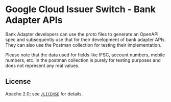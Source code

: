# Google Cloud Issuer Switch - Bank Adapter APIs

Bank Adapter developers can use the proto files to generate an OpenAPI spec and
subsequently use that for their development of bank adapter APIs.
They can also use the Postman collection for testing their implementation.

Please note that the data used for fields like IFSC, account numbers, mobile numbers, etc. in the 
postman collection is purely for testing purposes and does not represent any real values.

## License

Apache 2.0; see [`/LICENSE`](LICENSE) for details.
